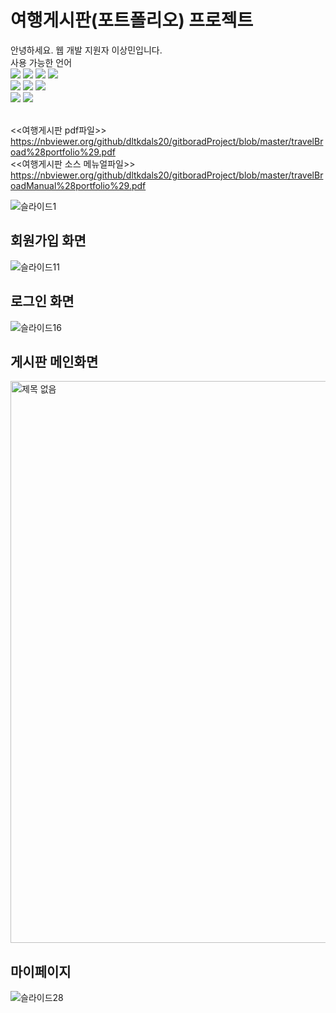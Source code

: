 # 여행게시판(포트폴리오) 프로젝트
안녕하세요. 웹 개발 지원자 이상민입니다.<br>
사용 가능한 언어<br>
<img src="https://img.shields.io/badge/JAVA-007396?style=for-the-badge&logo=java&logoColor=white">
<img src="https://img.shields.io/badge/Spring-6DB33F?style=for-the-badge&logo=Spring&logoColor=white">
<img src="https://img.shields.io/badge/mysql-4479A1?style=for-the-badge&logo=mysql&logoColor=white">
<img src="https://img.shields.io/badge/javascript-F7DF1E?style=for-the-badge&logo=javascript&logoColor=black"><br>
<img src="https://img.shields.io/badge/html-E34F26?style=for-the-badge&logo=html5&logoColor=white">
<img src="https://img.shields.io/badge/css-1572B6?style=for-the-badge&logo=css3&logoColor=white">
<img src="https://img.shields.io/badge/bootstrap-7952B3?style=for-the-badge&logo=bootstrap&logoColor=white"><br>
<img src="https://img.shields.io/badge/jquery-0769AD?style=for-the-badge&logo=jquery&logoColor=white">
<img src="https://img.shields.io/badge/github-181717?style=for-the-badge&logo=github&logoColor=white">

<br><<여행게시판 pdf파일>>
<br>https://nbviewer.org/github/dltkdals20/gitboradProject/blob/master/travelBroad%28portfolio%29.pdf<br>
<<여행게시판 소스 메뉴얼파일>>
https://nbviewer.org/github/dltkdals20/gitboradProject/blob/master/travelBroadManual%28portfolio%29.pdf

![슬라이드1](https://user-images.githubusercontent.com/86944912/154213853-e000cfc4-6225-4ef9-bbab-67db15814585.JPG)<br>
## 회원가입 화면
![슬라이드11](https://user-images.githubusercontent.com/86944912/154217867-3dfb15a7-9a59-48b0-b4cf-a25f3b4629bf.JPG)<br>
## 로그인 화면
![슬라이드16](https://user-images.githubusercontent.com/86944912/154218346-f2ffd727-3c44-482d-9a1e-42c9d4ce22d5.JPG)<br>
## 게시판 메인화면
<img width="899" alt="제목 없음" src="https://user-images.githubusercontent.com/86944912/154244342-515245e2-779f-41f7-88f7-110d8db78045.png"><br>
## 마이페이지
![슬라이드28](https://user-images.githubusercontent.com/86944912/154244782-bd558a48-0fd4-4f7b-a7a7-e3818bfaeb19.JPG)
